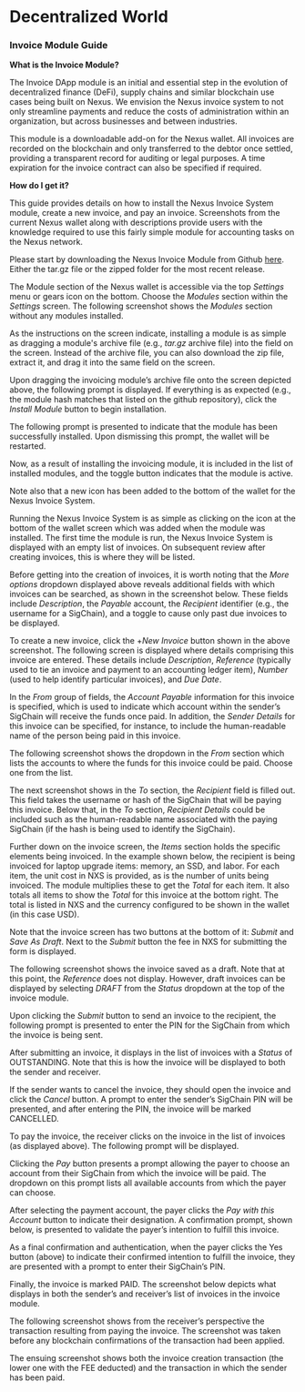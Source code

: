 # Decentralized World

### Invoice Module Guide

**What is the Invoice Module?**

The Invoice DApp module is an initial and essential step in the evolution of decentralized finance (DeFi), supply chains and similar blockchain use cases being built on Nexus. We envision the Nexus invoice system to not only streamline payments and reduce the costs of administration within an organization, but across businesses and between industries.

This module is a downloadable add-on for the Nexus wallet. All invoices are recorded on the blockchain and only transferred to the debtor once settled, providing a transparent record for auditing or legal purposes. A time expiration for the invoice contract can also be specified if required.

**How do I get it?**

This guide provides details on how to install the Nexus Invoice System module, create a new invoice, and pay an invoice. Screenshots from the current Nexus wallet along with descriptions provide users with the knowledge required to use this fairly simple module for accounting tasks on the Nexus network.

Please start by downloading the Nexus Invoice Module from Github [here](https://github.com/Nexusoft/Nexus-Interface-Invoice-Module/releases). Either the tar.gz file or the zipped folder for the most recent release.

The Module section of the Nexus wallet is accessible via the top _Settings_ menu or gears icon on the bottom. Choose the _Modules_ section within the _Settings_ screen. The following screenshot shows the _Modules_ section without any modules installed.

As the instructions on the screen indicate, installing a module is as simple as dragging a module's archive file (e.g., _tar.gz_ archive file) into the field on the screen. Instead of the archive file, you can also download the zip file, extract it, and drag it into the same field on the screen.

Upon dragging the invoicing module’s archive file onto the screen depicted above, the following prompt is displayed. If everything is as expected (e.g., the module hash matches that listed on the github repository), click the _Install Module_ button to begin installation.

The following prompt is presented to indicate that the module has been successfully installed. Upon dismissing this prompt, the wallet will be restarted.

Now, as a result of installing the invoicing module, it is included in the list of installed modules, and the toggle button indicates that the module is active.

Note also that a new icon has been added to the bottom of the wallet for the Nexus Invoice System.

Running the Nexus Invoice System is as simple as clicking on the icon at the bottom of the wallet screen which was added when the module was installed. The first time the module is run, the Nexus Invoice System is displayed with an empty list of invoices. On subsequent review after creating invoices, this is where they will be listed.

Before getting into the creation of invoices, it is worth noting that the _More options_ dropdown displayed above reveals additional fields with which invoices can be searched, as shown in the screenshot below. These fields include _Description_, the _Payable_ account, the _Recipient_ identifier (e.g., the username for a SigChain), and a toggle to cause only past due invoices to be displayed.

To create a new invoice, click the +_New Invoice_ button shown in the above screenshot. The following screen is displayed where details comprising this invoice are entered. These details include _Description_, _Reference_ (typically used to tie an invoice and payment to an accounting ledger item), _Number_ (used to help identify particular invoices), and _Due Date_.

In the _From_ group of fields, the _Account Payable_ information for this invoice is specified, which is used to indicate which account within the sender’s SigChain will receive the funds once paid. In addition, the _Sender Details_ for this invoice can be specified, for instance, to include the human-readable name of the person being paid in this invoice.

The following screenshot shows the dropdown in the _From_ section which lists the accounts to where the funds for this invoice could be paid. Choose one from the list.

The next screenshot shows in the _To_ section, the _Recipient_ field is filled out. This field takes the username or hash of the SigChain that will be paying this invoice. Below that, in the _To_ section, _Recipient Details_ could be included such as the human-readable name associated with the paying SigChain (if the hash is being used to identify the SigChain).

Further down on the invoice screen, the _Items_ section holds the specific elements being invoiced. In the example shown below, the recipient is being invoiced for laptop upgrade items: memory, an SSD, and labor. For each item, the unit cost in NXS is provided, as is the number of units being invoiced. The module multiplies these to get the _Total_ for each item. It also totals all items to show the _Total_ for this invoice at the bottom right. The total is listed in NXS and the currency configured to be shown in the wallet (in this case USD).

Note that the invoice screen has two buttons at the bottom of it: _Submit_ and _Save As Draft_. Next to the _Submit_ button the fee in NXS for submitting the form is displayed.

The following screenshot shows the invoice saved as a draft. Note that at this point, the _Reference_ does not display. However, draft invoices can be displayed by selecting _DRAFT_ from the _Status_ dropdown at the top of the invoice module.

Upon clicking the _Submit_ button to send an invoice to the recipient, the following prompt is presented to enter the PIN for the SigChain from which the invoice is being sent.

After submitting an invoice, it displays in the list of invoices with a _Status_ of OUTSTANDING. Note that this is how the invoice will be displayed to both the sender and receiver.

If the sender wants to cancel the invoice, they should open the invoice and click the _Cancel_ button. A prompt to enter the sender’s SigChain PIN will be presented, and after entering the PIN, the invoice will be marked CANCELLED.

To pay the invoice, the receiver clicks on the invoice in the list of invoices (as displayed above). The following prompt will be displayed.

Clicking the _Pay_ button presents a prompt allowing the payer to choose an account from their SigChain from which the invoice will be paid. The dropdown on this prompt lists all available accounts from which the payer can choose.

After selecting the payment account, the payer clicks the _Pay with this Account_ button to indicate their designation. A confirmation prompt, shown below, is presented to validate the payer’s intention to fulfill this invoice.

As a final confirmation and authentication, when the payer clicks the Yes button (above) to indicate their confirmed intention to fulfill the invoice, they are presented with a prompt to enter their SigChain’s PIN.

Finally, the invoice is marked PAID. The screenshot below depicts what displays in both the sender’s and receiver’s list of invoices in the invoice module.

The following screenshot shows from the receiver’s perspective the transaction resulting from paying the invoice. The screenshot was taken before any blockchain confirmations of the transaction had been applied.

The ensuing screenshot shows both the invoice creation transaction (the lower one with the FEE deducted) and the transaction in which the sender has been paid.
